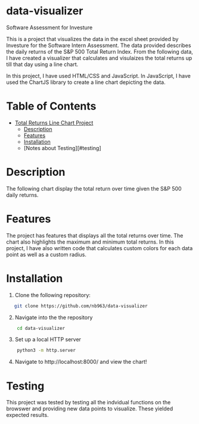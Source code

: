 # data-visualizer
Software Assessment for Investure

This is a project that visualizes the data in the excel sheet provided by Investure for the Software Intern Assessment. The data provided describes the daily returns of the S&P 500 Total Return Index. From the following data, I have created a visualizer that calculates and visulaizes the total returns up till that day using a line chart.

In this project, I have used HTML/CSS and JavaScript. In JavaScript, I have used the ChartJS library to create a line chart depicting the data.


# Table of Contents

- [Total Returns Line Chart Project](#data-visualizer)
  - [Description](#description)
  - [Features](#features)
  - [Installation](#installation)
  - [Notes about Testing][#testing]


# Description
The following chart display the total return over time given the S&P 500 daily returns. 

# Features 
The project has features that displays all the total returns over time. The chart also highlights the maximum and minimum total returns. In this project, I have also written code that calculates custom colors for each data point as well as a custom radius.

# Installation
1. Clone the following repository:
```bash
   git clone https://github.com/nb963/data-visualizer 
```

2. Navigate into the the repository
```bash
    cd data-visualizer
```

3. Set up a local HTTP server
```bash
    python3 -m http.server
```

4. Navigate to http://localhost:8000/ and view the chart!

# Testing

This project was tested by testing all the indvidual functions on the browswer and providing new data points to visualize. These yielded expected results.

